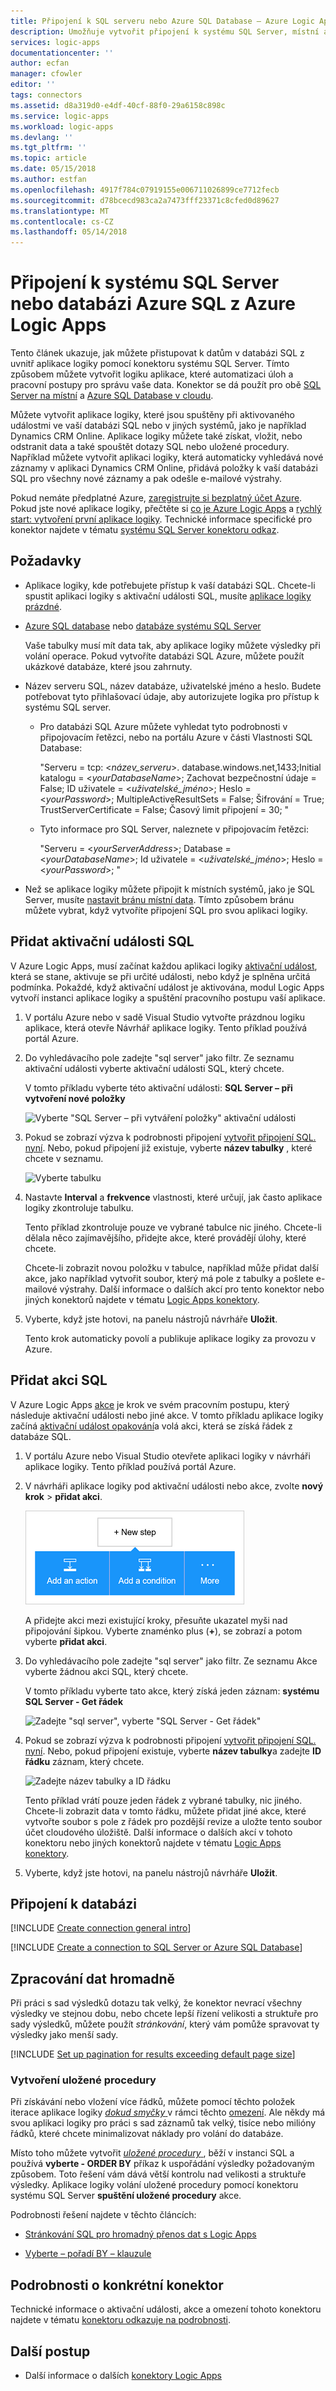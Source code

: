 ```yaml
---
title: Připojení k SQL serveru nebo Azure SQL Database – Azure Logic Apps | Microsoft Docs
description: Umožňuje vytvořit připojení k systému SQL Server, místní a Azure SQL Database v cloudu z Azure Logic Apps
services: logic-apps
documentationcenter: ''
author: ecfan
manager: cfowler
editor: ''
tags: connectors
ms.assetid: d8a319d0-e4df-40cf-88f0-29a6158c898c
ms.service: logic-apps
ms.workload: logic-apps
ms.devlang: ''
ms.tgt_pltfrm: ''
ms.topic: article
ms.date: 05/15/2018
ms.author: estfan
ms.openlocfilehash: 4917f784c07919155e006711026899ce7712fecb
ms.sourcegitcommit: d78bcecd983ca2a7473fff23371c8cfed0d89627
ms.translationtype: MT
ms.contentlocale: cs-CZ
ms.lasthandoff: 05/14/2018
---
```

# <a name="connect-to-sql-server-or-azure-sql-database-from-azure-logic-apps"></a>Připojení k systému SQL Server nebo databázi Azure SQL z Azure Logic Apps

Tento článek ukazuje, jak můžete přistupovat k datům v databázi SQL z uvnitř aplikace logiky pomocí konektoru systému SQL Server. Tímto způsobem můžete vytvořit logiku aplikace, které automatizaci úloh a pracovní postupy pro správu vaše data. Konektor se dá použít pro obě [SQL Server na místní](https://docs.microsoft.com/sql/sql-server/sql-server-technical-documentation) a [Azure SQL Database v cloudu](https://docs.microsoft.com/azure/sql-database/sql-database-technical-overview). 

Můžete vytvořit aplikace logiky, které jsou spuštěny při aktivovaného událostmi ve vaší databázi SQL nebo v jiných systémů, jako je například Dynamics CRM Online. Aplikace logiky můžete také získat, vložit, nebo odstranit data a také spouštět dotazy SQL nebo uložené procedury. Například můžete vytvořit aplikaci logiky, která automaticky vyhledává nové záznamy v aplikaci Dynamics CRM Online, přidává položky k vaší databázi SQL pro všechny nové záznamy a pak odešle e-mailové výstrahy.

Pokud nemáte předplatné Azure, <a href="https://azure.microsoft.com/free/" target="_blank">zaregistrujte si bezplatný účet Azure</a>. Pokud jste nové aplikace logiky, přečtěte si [co je Azure Logic Apps](../logic-apps/logic-apps-overview.md) a [rychlý start: vytvoření první aplikace logiky](../logic-apps/quickstart-create-first-logic-app-workflow.md). Technické informace specifické pro konektor najdete v tématu <a href="https://docs.microsoft.com/connectors/sql/" target="blank">systému SQL Server konektoru odkaz</a>.

## <a name="prerequisites"></a>Požadavky

* Aplikace logiky, kde potřebujete přístup k vaší databázi SQL. Chcete-li spustit aplikaci logiky s aktivační události SQL, musíte [aplikace logiky prázdné](../logic-apps/quickstart-create-first-logic-app-workflow.md). 

* [Azure SQL database](../sql-database/sql-database-get-started-portal.md) nebo [databáze systému SQL Server](https://docs.microsoft.com/sql/relational-databases/databases/create-a-database) 

  Vaše tabulky musí mít data tak, aby aplikace logiky můžete výsledky při volání operace. Pokud vytvoříte databázi SQL Azure, můžete použít ukázkové databáze, které jsou zahrnuty. 

* Název serveru SQL, název databáze, uživatelské jméno a heslo. Budete potřebovat tyto přihlašovací údaje, aby autorizujete logika pro přístup k systému SQL server. 

  * Pro databázi SQL Azure můžete vyhledat tyto podrobnosti v připojovacím řetězci, nebo na portálu Azure v části Vlastnosti SQL Database:

    "Serveru = tcp: <*název_serveru*>. database.windows.net,1433;Initial katalogu = <*yourDatabaseName*>; Zachovat bezpečnostní údaje = False; ID uživatele = <*uživatelské_jméno*>; Heslo = <*yourPassword*>; MultipleActiveResultSets = False; Šifrování = True; TrustServerCertificate = False; Časový limit připojení = 30; "

  * Tyto informace pro SQL Server, naleznete v připojovacím řetězci: 

    "Serveru = <*yourServerAddress*>; Database = <*yourDatabaseName*>; Id uživatele = <*uživatelské_jméno*>; Heslo = <*yourPassword*>; "

* Než se aplikace logiky můžete připojit k místních systémů, jako je SQL Server, musíte [nastavit bránu místní data](../logic-apps/logic-apps-gateway-install.md). Tímto způsobem bránu můžete vybrat, když vytvoříte připojení SQL pro svou aplikaci logiky.

<a name="add-sql-trigger"></a>

## <a name="add-sql-trigger"></a>Přidat aktivační události SQL

V Azure Logic Apps, musí začínat každou aplikaci logiky [aktivační událost](../logic-apps/logic-apps-overview.md#logic-app-concepts), která se stane, aktivuje se při určité události, nebo když je splněna určitá podmínka. Pokaždé, když aktivační událost je aktivována, modul Logic Apps vytvoří instanci aplikace logiky a spuštění pracovního postupu vaší aplikace.

1. V portálu Azure nebo v sadě Visual Studio vytvořte prázdnou logiku aplikace, která otevře Návrhář aplikace logiky. Tento příklad používá portál Azure.

2. Do vyhledávacího pole zadejte "sql server" jako filtr. Ze seznamu aktivační události vyberte aktivační události SQL, který chcete. 

   V tomto příkladu vyberte této aktivační události: **SQL Server – při vytvoření nové položky**

   ![Vyberte "SQL Server – při vytváření položky" aktivační události](./media/connectors-create-api-sqlazure/sql-server-trigger.png)

3. Pokud se zobrazí výzva k podrobnosti připojení [vytvořit připojení SQL. nyní](#create-connection). 
   Nebo, pokud připojení již existuje, vyberte **název tabulky** , které chcete v seznamu.

   ![Vyberte tabulku](./media/connectors-create-api-sqlazure/azure-sql-database-table.png)

4. Nastavte **Interval** a **frekvence** vlastnosti, které určují, jak často aplikace logiky zkontroluje tabulku.

   Tento příklad zkontroluje pouze ve vybrané tabulce nic jiného. 
   Chcete-li dělala něco zajímavějšího, přidejte akce, které provádějí úlohy, které chcete. 
   
   Chcete-li zobrazit novou položku v tabulce, například může přidat další akce, jako například vytvořit soubor, který má pole z tabulky a pošlete e-mailové výstrahy. 
   Další informace o dalších akcí pro tento konektor nebo jiných konektorů najdete v tématu [Logic Apps konektory](../connectors/apis-list.md).

5. Vyberte, když jste hotovi, na panelu nástrojů návrháře **Uložit**. 

   Tento krok automaticky povolí a publikuje aplikace logiky za provozu v Azure. 

<a name="add-sql-action"></a>

## <a name="add-sql-action"></a>Přidat akci SQL

V Azure Logic Apps [akce](../logic-apps/logic-apps-overview.md#logic-app-concepts) je krok ve svém pracovním postupu, který následuje aktivační události nebo jiné akce. V tomto příkladu aplikace logiky začíná [aktivační událost opakování](../connectors/connectors-native-recurrence.md)a volá akci, která se získá řádek z databáze SQL.

1. V portálu Azure nebo Visual Studio otevřete aplikaci logiky v návrháři aplikace logiky. Tento příklad používá portál Azure.

2. V návrháři aplikace logiky pod aktivační události nebo akce, zvolte **nový krok** > **přidat akci**.

   ![Zvolte "Nový krok", "Přidat akci."](./media/connectors-create-api-sqlazure/add-action.png)
   
   A přidejte akci mezi existující kroky, přesuňte ukazatel myši nad připojování šipkou. 
   Vyberte znaménko plus (**+**), se zobrazí a potom vyberte **přidat akci**.

2. Do vyhledávacího pole zadejte "sql server" jako filtr. Ze seznamu Akce vyberte žádnou akci SQL, který chcete. 

   V tomto příkladu vyberte tato akce, který získá jeden záznam: **systému SQL Server - Get řádek**

   ![Zadejte "sql server", vyberte "SQL Server - Get řádek"](./media/connectors-create-api-sqlazure/select-sql-get-row.png) 

3. Pokud se zobrazí výzva k podrobnosti připojení [vytvořit připojení SQL. nyní](#create-connection). 
   Nebo, pokud připojení existuje, vyberte **název tabulky**a zadejte **ID řádku** záznam, který chcete.

   ![Zadejte název tabulky a ID řádku](./media/connectors-create-api-sqlazure/table-row-id.png)
   
   Tento příklad vrátí pouze jeden řádek z vybrané tabulky, nic jiného. 
   Chcete-li zobrazit data v tomto řádku, můžete přidat jiné akce, které vytvořte soubor s pole z řádek pro pozdější revize a uložte tento soubor účet cloudového úložiště. Další informace o dalších akcí v tohoto konektoru nebo jiných konektorů najdete v tématu [Logic Apps konektory](../connectors/apis-list.md).

4. Vyberte, když jste hotovi, na panelu nástrojů návrháře **Uložit**. 

<a name="create-connection"></a>

## <a name="connect-to-your-database"></a>Připojení k databázi

[!INCLUDE [Create connection general intro](../../includes/connectors-create-connection-general-intro.md)]

[!INCLUDE [Create a connection to SQL Server or Azure SQL Database](../../includes/connectors-create-api-sqlazure.md)]

## <a name="process-data-in-bulk"></a>Zpracování dat hromadně

Při práci s sad výsledků dotazu tak velký, že konektor nevrací všechny výsledky ve stejnou dobu, nebo chcete lepší řízení velikosti a struktuře pro sady výsledků, můžete použít *stránkování*, který vám pomůže spravovat ty výsledky jako menší sady. 

[!INCLUDE [Set up pagination for results exceeding default page size](../../includes/connectors-pagination-bulk-data-transfer.md)]

### <a name="create-a-stored-procedure"></a>Vytvoření uložené procedury

Při získávání nebo vložení více řádků, můžete pomocí těchto položek iterace aplikace logiky [ *dokud smyčky* ](../logic-apps/logic-apps-control-flow-loops.md#until-loop) v rámci těchto [omezení](../logic-apps/logic-apps-limits-and-config.md). Ale někdy má svou aplikaci logiky pro práci s sad záznamů tak velký, tisíce nebo milióny řádků, které chcete minimalizovat náklady pro volání do databáze. 

Místo toho můžete vytvořit <a href="https://docs.microsoft.com/sql/relational-databases/stored-procedures/stored-procedures-database-engine" target="blank"> *uložené procedury* </a> , běží v instanci SQL a používá **vyberte - ORDER BY** příkaz k uspořádání výsledky požadovaným způsobem. Toto řešení vám dává větší kontrolu nad velikosti a struktuře výsledky. Aplikace logiky volání uložené procedury pomocí konektoru systému SQL Server **spuštění uložené procedury** akce. 

Podrobnosti řešení najdete v těchto článcích:

* <a href="https://social.technet.microsoft.com/wiki/contents/articles/40060.sql-pagination-for-bulk-data-transfer-with-logic-apps.aspx" target="_blank">Stránkování SQL pro hromadný přenos dat s Logic Apps</a>

* <a href="https://docs.microsoft.com/sql/t-sql/queries/select-order-by-clause-transact-sql" target="_blank">Vyberte – pořadí BY – klauzule</a>

## <a name="connector-specific-details"></a>Podrobnosti o konkrétní konektor

Technické informace o aktivační události, akce a omezení tohoto konektoru najdete v tématu [konektoru odkazuje na podrobnosti](/connectors/sql/). 

## <a name="next-steps"></a>Další postup

* Další informace o dalších [konektory Logic Apps](../connectors/apis-list.md)


